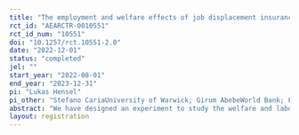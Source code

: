 ```yaml
---
title: "The employment and welfare effects of job displacement insurance"
rct_id: "AEARCTR-0010551"
rct_id_num: "10551"
doi: "10.1257/rct.10551-2.0"
date: "2022-12-01"
status: "completed"
jel: ""
start_year: "2022-08-01"
end_year: "2023-12-31"
pi: "Lukas Hensel"
pi_other: "Stefano CariaUniversity of Warwick; Girum AbebeWorld Bank; Francois GerardQueen Mary University London"
abstract: "We have designed an experiment to study the welfare and labor market impacts of expanding job-displacement insurance in Ethiopia. A large ready-made garment factory in the Hawassa Industrial Park were laid off a large number of female workers.  As is common in low-income countries, these workers will be eligible for a modest lump-sum severance pay and will not receive unemployment insurance. Recent research suggests that many of them will be unable to secure another job quickly, food security will deteriorate, and they will return to their homes in the countryside (Hardy et al., 2022). In this project, we will evaluate the impacts of offering (i) a scheme which pays 60 percent of the worker’s wage for 5 months, irrespective of employment status and (ii) a single lump-sum payment of the same value as the income support scheme. Through phone-based high-frequency surveys, we will study impacts on consumption, job-search, and employment outcomes. We will also look at broader impacts on migration decisions, mental health, and women empowerment. Finally, we will study how exposure to additional job-displacement insurance payments affects the demand for future insurance."
layout: registration
---
```


